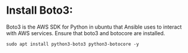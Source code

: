 # Install Boto3: 
Boto3 is the AWS SDK for Python in ubuntu that Ansible uses to interact with AWS services. Ensure that boto3 and botocore are installed.

```
sudo apt install python3-boto3 python3-botocore -y
```

